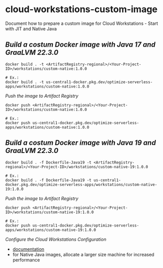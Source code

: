 # cloud-workstations-custom-image
Document how to prepare a custom image for Cloud Workstations - Start with JIT and Native Java

## *Build a costum Docker image with Java 17 and GraaLVM 22.3.0*
```shell
docker build . -t <ArtifactRegistry-regional>/<Your-Project-ID>/workstations/custom-native:1.0.0

# Ex.:
docker build . -t us-central1-docker.pkg.dev/optimize-serverless-apps/workstations/custom-native:1.0.0
```

*Push the image to Artifact Registry*
```shell
docker push <ArtifactRegistry-regional>/<Your-Project-ID>/workstations/custom-native:1.0.0

# Ex.:
docker push us-central1-docker.pkg.dev/optimize-serverless-apps/workstations/custom-native:1.0.0
```

## *Build a costum Docker image with Java 19 and GraaLVM 22.3.0*
```shell
docker build . -f Dockerfile-Java19 -t <ArtifactRegistry-regional>/<Your-Project-ID>/workstations/custom-native-19:1.0.0

# Ex.:
docker build . -f Dockerfile-Java19 -t us-central1-docker.pkg.dev/optimize-serverless-apps/workstations/custom-native-19:1.0.0
```

*Push the image to Artifact Registry*
```shell
docker push <ArtifactRegistry-regional>/<Your-Project-ID>/workstations/custom-native-19:1.0.0

# Ex.:
docker push us-central1-docker.pkg.dev/optimize-serverless-apps/workstations/custom-native-19:1.0.0
```


*Configure the Cloud Workstations Configuration*
- [documentation](https://cloud.google.com/workstations)
- for Native Java images, allocate a larger size machine for increased performance